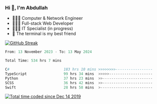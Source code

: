 <h3>Hi 👋, I'm Abdullah</h3>

- 👷🏼‍♂️ Computer & Network Engineer
- 👨🏻‍💻 Full-stack Web Developer
- 👨🏻‍💻 IT Specialist (in progress)
- 🖤 The terminal is my best friend

[![GitHub Streak](https://streak-stats.demolab.com?user=al3bad&theme=transparent&date_format=j%20M%5B%20Y%5D)](https://git.io/streak-stats)

<!--START_SECTION:waka-->

```python
From: 13 November 2023 - To: 13 May 2024

Total Time: 534 hrs 7 mins

C#                         183 hrs 10 mins >>>>>>>>-----------------   33.93 %
TypeScript                 99 hrs 34 mins  >>>>>--------------------   18.44 %
Python                     37 hrs 23 mins  >>-----------------------   06.93 %
SCSS                       36 hrs 42 mins  >>-----------------------   06.80 %
Swift                      28 hrs 58 mins  >------------------------   05.37 %
```

<!--END_SECTION:waka-->

<p>
  <a href="https://wakatime.com/@ce2a2aac-0d6b-4d65-b864-8a4bcaf12967"><img src="https://wakatime.com/badge/user/ce2a2aac-0d6b-4d65-b864-8a4bcaf12967.svg" alt="Total time coded since Dec 14 2019" /></a>
</p>
